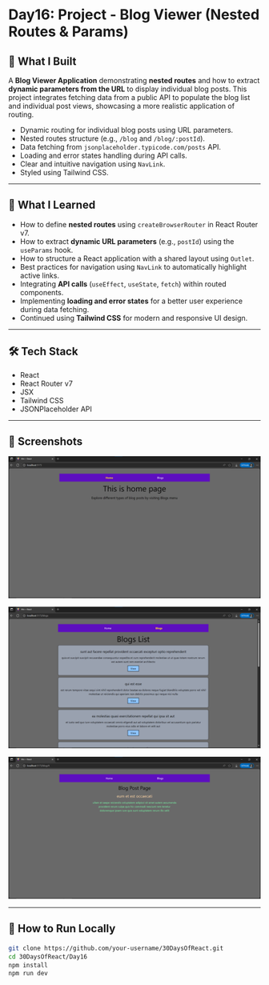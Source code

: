 # Day16: Project - Blog Viewer (Nested Routes & Params)

## 🚀 What I Built

A **Blog Viewer Application** demonstrating **nested routes** and how to extract **dynamic parameters from the URL** to display individual blog posts. This project integrates fetching data from a public API to populate the blog list and individual post views, showcasing a more realistic application of routing.

- Dynamic routing for individual blog posts using URL parameters.
- Nested routes structure (e.g., `/blog` and `/blog/:postId`).
- Data fetching from `jsonplaceholder.typicode.com/posts` API.
- Loading and error states handling during API calls.
- Clear and intuitive navigation using `NavLink`.
- Styled using Tailwind CSS.

---

## 🧠 What I Learned

- How to define **nested routes** using `createBrowserRouter` in React Router v7.
- How to extract **dynamic URL parameters** (e.g., `postId`) using the `useParams` hook.
- How to structure a React application with a shared layout using `Outlet`.
- Best practices for navigation using `NavLink` to automatically highlight active links.
- Integrating **API calls** (`useEffect`, `useState`, `fetch`) within routed components.
- Implementing **loading and error states** for a better user experience during data fetching.
- Continued using **Tailwind CSS** for modern and responsive UI design.

---

## 🛠️ Tech Stack

- React
- React Router v7
- JSX
- Tailwind CSS
- JSONPlaceholder API

---

## 📸 Screenshots

![Screenshot](./screenshot1.png)

![Screenshot](./screenshot2.png)

![Screenshot](./screenshot3.png)

---

## 🧪 How to Run Locally

```bash
git clone https://github.com/your-username/30DaysOfReact.git
cd 30DaysOfReact/Day16
npm install
npm run dev
